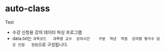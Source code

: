 # auto-class
Test

- 수강 신청용 강의 데이터 파싱 프로그램
- data.txt는 `과목코드	과목명	교수	강의시간	구분	학년	학점	강의평	평가수	담은 인원	정원`으로 구성됩니다.
